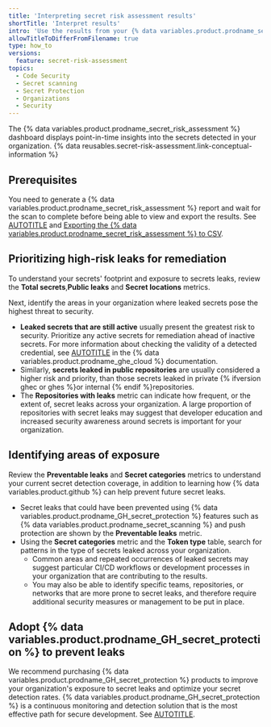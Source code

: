 ```yaml
---
title: 'Interpreting secret risk assessment results'
shortTitle: 'Interpret results'
intro: 'Use the results from your {% data variables.product.prodname_secret_risk_assessment %} report to improve your organization''s security.'
allowTitleToDifferFromFilename: true
type: how_to
versions:
  feature: secret-risk-assessment
topics:
  - Code Security
  - Secret scanning
  - Secret Protection
  - Organizations
  - Security
---
```


The {% data variables.product.prodname_secret_risk_assessment %} dashboard displays point-in-time insights into the secrets detected in your organization. {% data reusables.secret-risk-assessment.link-conceptual-information %}

## Prerequisites

You need to generate a {% data variables.product.prodname_secret_risk_assessment %} report and wait for the scan to complete before being able to view and export the results. See [AUTOTITLE](/code-security/securing-your-organization/understanding-your-organizations-exposure-to-leaked-secrets/viewing-the-secret-risk-assessment-report-for-your-organization#generating-an-initial-secret-risk-assessment) and [Exporting the {% data variables.product.prodname_secret_risk_assessment %} to CSV](/code-security/securing-your-organization/understanding-your-organizations-exposure-to-leaked-secrets/viewing-the-secret-risk-assessment-report-for-your-organization#exporting-the-secret-risk-assessment-to-csv).

## Prioritizing high-risk leaks for remediation

To understand your secrets' footprint and exposure to secrets leaks, review the **Total secrets**,**Public leaks** and **Secret locations** metrics.

Next, identify the areas in your organization where leaked secrets pose the highest threat to security.

* **Leaked secrets that are still active** usually present the greatest risk to security. Prioritize any active secrets for remediation ahead of inactive secrets. For more information about checking the validity of a detected credential, see [AUTOTITLE](/enterprise-cloud@latest/code-security/secret-scanning/enabling-secret-scanning-features/enabling-validity-checks-for-your-repository) in the {% data variables.product.prodname_ghe_cloud %} documentation.
* Similarly, **secrets leaked in public repositories** are usually considered a higher risk and priority, than those secrets leaked in private {% ifversion ghec or ghes %}or internal {% endif %}repositories.
* The **Repositories with leaks** metric can indicate how frequent, or the extent of, secret leaks across your organization. A large proportion of repositories with secret leaks may suggest that developer education and increased security awareness around secrets is important for your organization.

## Identifying areas of exposure

Review the **Preventable leaks** and **Secret categories** metrics to understand your current secret detection coverage, in addition to learning how {% data variables.product.github %} can help prevent future secret leaks.

* Secret leaks that could have been prevented using {% data variables.product.prodname_GH_secret_protection %} features such as {% data variables.product.prodname_secret_scanning %} and push protection are shown by the **Preventable leaks** metric.
* Using the **Secret categories** metric and the **Token type** table, search for patterns in the type of secrets leaked across your organization.
  * Common areas and repeated occurrences of leaked secrets may suggest particular CI/CD workflows or development processes in your organization that are contributing to the results.
  * You may also be able to identify specific teams, repositories, or networks that are more prone to secret leaks, and therefore require additional security measures or management to be put in place.

## Adopt {% data variables.product.prodname_GH_secret_protection %} to prevent leaks

We recommend purchasing {% data variables.product.prodname_GH_secret_protection %} products to improve your organization's exposure to secret leaks and optimize your secret detection rates. {% data variables.product.prodname_GH_secret_protection %} is a continuous monitoring and detection solution that is the most effective path for secure development. See [AUTOTITLE](/code-security/securing-your-organization/understanding-your-organizations-exposure-to-leaked-secrets/choosing-github-secret-protection).
